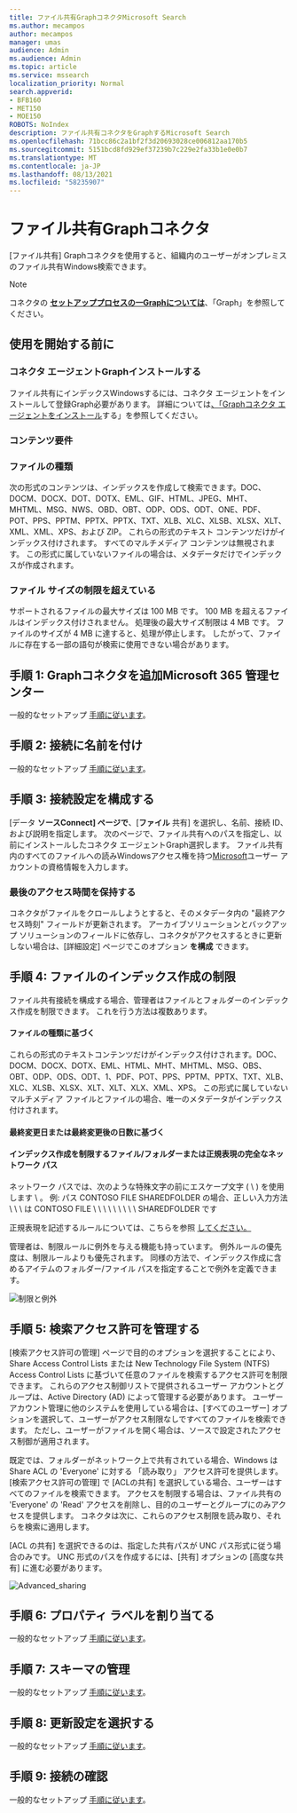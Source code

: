 ```yaml
---
title: ファイル共有GraphコネクタMicrosoft Search
ms.author: mecampos
author: mecampos
manager: umas
audience: Admin
ms.audience: Admin
ms.topic: article
ms.service: mssearch
localization_priority: Normal
search.appverid:
- BFB160
- MET150
- MOE150
ROBOTS: NoIndex
description: ファイル共有コネクタをGraphするMicrosoft Search
ms.openlocfilehash: 71bcc86c2a1bf2f3d20693028ce006812aa170b5
ms.sourcegitcommit: 5151bcd8fd929ef37239b7c229e2fa33b1e0e0b7
ms.translationtype: MT
ms.contentlocale: ja-JP
ms.lasthandoff: 08/13/2021
ms.locfileid: "58235907"
---
```

<!---Previous ms.author: rusamai --->

# <a name="file-share-graph-connector"></a>ファイル共有Graphコネクタ

[ファイル共有] Graphコネクタを使用すると、組織内のユーザーがオンプレミスのファイル共有Windows検索できます。

> [!NOTE]
> コネクタの [**セットアッププロセスの一Graphについては**](configure-connector.md)、「Graph」を参照してください。

## <a name="before-you-get-started"></a>使用を開始する前に

### <a name="install-the-graph-connector-agent"></a>コネクタ エージェントGraphインストールする

ファイル共有にインデックスWindowsするには、コネクタ エージェントをインストールして登録Graph必要があります。 詳細については[、「Graphコネクタ エージェントをインストール](graph-connector-agent.md)する」を参照してください。  

### <a name="content-requirements"></a>コンテンツ要件

### <a name="file-types"></a>ファイルの種類

次の形式のコンテンツは、インデックスを作成して検索できます。DOC、 DOCM、DOCX、DOT、DOTX、EML、GIF、HTML、JPEG、MHT、MHTML、MSG、NWS、OBD、OBT、ODP、ODS、ODT、ONE、PDF、POT、PPS、PPTM、PPTX、PPTX、TXT、XLB、XLC、XLSB、XLSX、XLT、XML、XML、XPS、および ZIP。 これらの形式のテキスト コンテンツだけがインデックス付けされます。 すべてのマルチメディア コンテンツは無視されます。 この形式に属していないファイルの場合は、メタデータだけでインデックスが作成されます。

### <a name="file-size-limits"></a>ファイル サイズの制限を超えている

サポートされるファイルの最大サイズは 100 MB です。 100 MB を超えるファイルはインデックス付けされません。 処理後の最大サイズ制限は 4 MB です。 ファイルのサイズが 4 MB に達すると、処理が停止します。 したがって、ファイルに存在する一部の語句が検索に使用できない場合があります。

## <a name="step-1-add-a-graph-connector-in-the-microsoft-365-admin-center"></a>手順 1: Graphコネクタを追加Microsoft 365 管理センター

一般的なセットアップ [手順に従います](./configure-connector.md)。
<!---If the above phrase does not apply, delete it and insert specific details for your data source that are different from general setup instructions.-->

## <a name="step-2-name-the-connection"></a>手順 2: 接続に名前を付け

一般的なセットアップ [手順に従います](./configure-connector.md)。
<!---If the above phrase does not apply, delete it and insert specific details for your data source that are different from general setup instructions.-->

## <a name="step-3-configure-the-connection-settings"></a>手順 3: 接続設定を構成する

[データ **ソースConnect] ページで**、[**ファイル** 共有] を選択し、名前、接続 ID、および説明を指定します。 次のページで、ファイル共有へのパスを指定し、以前にインストールしたコネクタ エージェントGraph選択します。 ファイル共有内のすべてのファイルへの読みWindowsアクセス権を持つ[Microsoft](https://microsoft.com/windows)ユーザー アカウントの資格情報を入力します。

### <a name="preserve-last-access-time"></a>最後のアクセス時間を保持する

コネクタがファイルをクロールしようとすると、そのメタデータ内の "最終アクセス時刻" フィールドが更新されます。 アーカイブソリューションとバックアップ ソリューションのフィールドに依存し、コネクタがアクセスするときに更新しない場合は、[詳細設定] ページでこのオプション **を構成** できます。

## <a name="step-4-limits-for-file-indexing"></a>手順 4: ファイルのインデックス作成の制限

ファイル共有接続を構成する場合、管理者はファイルとフォルダーのインデックス作成を制限できます。 これを行う方法は複数あります。

#### <a name="based-on-file-types"></a>ファイルの種類に基づく

これらの形式のテキストコンテンツだけがインデックス付けされます。DOC、DOCM、DOCX、DOTX、EML、HTML、MHT、MHTML、MSG、OBS、OBT、ODP、ODS、ODT、1、PDF、POT、PPS、PPTM、PPTX、TXT、XLB、XLC、XLSB、XLSX、XLT、XLT、XLX、XML、XPS。 この形式に属していないマルチメディア ファイルとファイルの場合、唯一のメタデータがインデックス付けされます。

#### <a name="based-on-last-modified-date-or-number-of-days-since-last-modification"></a>最終変更日または最終変更後の日数に基づく

#### <a name="full-network-path-of-filefolder-or-regular-expression-to-limit-indexing"></a>インデックス作成を制限するファイル/フォルダーまたは正規表現の完全なネットワーク パス 

ネットワーク パスでは、次のような特殊文字の前にエスケープ文字 ( \\ ) を使用します \\ 。 例: パス CONTOSO FILE SHAREDFOLDER の場合、正しい入力方法 \\ \\ \\ は CONTOSO FILE \\ \\ \\ \\ \\ \\ \\ \\ \\ SHAREDFOLDER です

正規表現を記述するルールについては、こちらを参照 [してください。](https://docs.microsoft.com/dotnet/standard/base-types/regular-expression-language-quick-reference)

管理者は、制限ルールに例外を与える機能も持っています。 例外ルールの優先度は、制限ルールよりも優先されます。 同様の方法で、インデックス作成に含めるアイテムのフォルダー/ファイル パスを指定することで例外を定義できます。

![制限と例外](media/file-connector/ExclusionRule.png)

## <a name="step-5-manage-search-permissions"></a>手順 5: 検索アクセス許可を管理する

[検索アクセス許可の管理] ページで目的のオプションを選択することにより、Share Access Control Lists または New Technology File System (NTFS) Access Control Lists に基づいて任意のファイルを検索するアクセス許可を制限できます。  これらのアクセス制御リストで提供されるユーザー アカウントとグループは、Active Directory (AD) によって管理する必要があります。 ユーザー アカウント管理に他のシステムを使用している場合は、[すべてのユーザー] オプションを選択して、ユーザーがアクセス制限なしですべてのファイルを検索できます。 ただし、ユーザーがファイルを開く場合は、ソースで設定されたアクセス制御が適用されます。

既定では、フォルダーがネットワーク上で共有されている場合、Windows は Share ACL の 'Everyone' に対する 「読み取り」 アクセス許可を提供します。 [検索アクセス許可の管理] で [ACLの共有] を選択している場合、ユーザーはすべてのファイルを検索できます。 アクセスを制限する場合は、ファイル共有の 'Everyone' の 'Read' アクセスを削除し、目的のユーザーとグループにのみアクセスを提供します。 コネクタは次に、これらのアクセス制限を読み取り、それらを検索に適用します。

[ACL の共有] を選択できるのは、指定した共有パスが UNC パス形式に従う場合のみです。 UNC 形式のパスを作成するには、[共有] オプションの [高度な共有] に進む必要があります。

![Advanced_sharing](media/file-connector/file-advanced-sharing.png)

## <a name="step-6-assign-property-labels"></a>手順 6: プロパティ ラベルを割り当てる

一般的なセットアップ [手順に従います](./configure-connector.md)。
<!---If the above phrase does not apply, delete it and insert specific details for your data source that are different from general setup instructions.-->

## <a name="step-7-manage-schema"></a>手順 7: スキーマの管理

一般的なセットアップ [手順に従います](./configure-connector.md)。
<!---If the above phrase does not apply, delete it and insert specific details for your data source that are different from general setup instructions.-->

## <a name="step-8-choose-refresh-settings"></a>手順 8: 更新設定を選択する

一般的なセットアップ [手順に従います](./configure-connector.md)。
<!---If the above phrase does not apply, delete it and insert specific details for your data source that are different from general setup instructions.-->

## <a name="step-9-review-connection"></a>手順 9: 接続の確認

一般的なセットアップ [手順に従います](./configure-connector.md)。
<!---If the above phrase does not apply, delete it and insert specific details for your data source that are different from general setup 
instructions.-->

<!---## Troubleshooting-->
<!---Insert troubleshooting recommendations for this data source-->

<!---## Limitations-->
<!---Insert limitations for this data source-->

